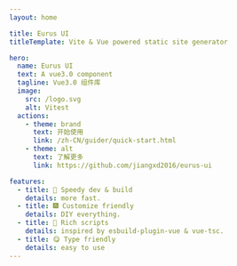 ```yaml
---
layout: home

title: Eurus UI
titleTemplate: Vite & Vue powered static site generator

hero:
  name: Eurus UI
  text: A vue3.0 component
  tagline: Vue3.0 组件库
  image:
    src: /logo.svg
    alt: Vitest
  actions:
    - theme: brand
      text: 开始使用
      link: /zh-CN/guider/quick-start.html
    - theme: alt
      text: 了解更多
      link: https://github.com/jiangxd2016/eurus-ui

features:
  - title: 🌈 Speedy dev & build
    details: more fast.
  - title: 🎆 Customize friendly
    details: DIY everything.
  - title: 🍭 Rich scripts
    details: inspired by esbuild-plugin-vue & vue-tsc.
  - title: 😋 Type friendly
    details: easy to use
---
```

